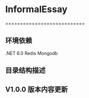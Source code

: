 # InformalEssay
===========================

## 环境依赖
.NET 6.0
Redis
Mongodb




## 目录结构描述



## V1.0.0 版本内容更新

